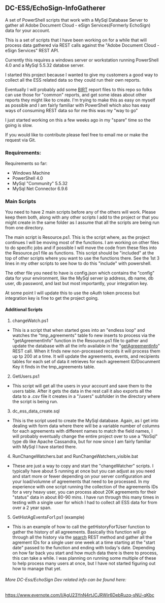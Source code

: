 ## DC-ESS/EchoSign-InfoGatherer
A set of PowerShell scripts that work with a MySql Database Server to gather all Adobe Document Cloud - eSign Services(Formerly EchoSign) data for your account.

This is a set of scripts that I have been working on for a while that will process data gathered via REST calls against the "Adobe Document Cloud - eSign Services" REST API.

Currently this requires a windows server or workstation running PowerShell 4.0 and a MySql 5.5.32 databse server.

I started this project because I wanted to give my customers a good way to collect all the ESS related data so they could run their own reports.

Eventually I will probably add some [BIRT](http://www.eclipse.org/birt/) report files to this repo so folks can use those for "common" reports, and get some ideas about other reports they might like to create.  I'm trying to make this as easy on myself as possible and I am fairly familiar with PowerShell which also has easy ways of consuming REST data so for me this was my "way to go"

I just started working on this a few weeks ago in my "spare" time so the going is slow.

If you would like to contribute please feel free to email me or make the request via Git.

### Requirements:
Requirements so far:

* Windows Machine 
* PowerShell 4.0
* MySql "Community" 5.5.32
* MySql  Net Connector 6.9.6

### Main Scripts
You need to have 2 main scripts before any of the others will work. Please keep them both, along with any other scripts I add to the project or that you might create in the same folder as I assume that all the scripts are being run from one directory.

The main script is Resource.ps1.  This is the script where, as the project continues I will be moving most of the functions.  I am working on other files to do specific jobs and if possible I will move the code from these files into the Resource.ps1 file as functions.  This script should be "included" at the top of other scripts where you want to use the functions there.  See the 1st 3 lines in my other scripts to see how to do this "include" with powershell. 

The other file you need to have is config.json which contains  the "config" data for your environment, like the MySql server ip address, db name, db user, db password, and last but most importantly, your integration key.

At some point I will update this to use the oAuth token process but integration key is fine to get the project going.

#### Additional Scripts

1. changeWatch.ps1

  * This is a script that when started goes into an "endless loop" and watches the "tmp_agreements" table fo new inserts to process via the "getAgreementInfo" function in the Resource.ps1 file to gather and update the database with all the info available in the "[getAgreementInfo](https://secure.echosign.com/public/docs/restapi/v3#!/agreements/_0_1)" REST call. When it finds new non-processed records it will process them up tp 200 at a time.  It will update the agreements, events, and recipients tables for each set of data it retrieves for each agreement ID/Docunment Key it finds in the tmp_agreements table.

2. GetUsers.ps1
 
  * This script will get all the users in your account and save them to the users table. After it gets the data in the rest call it also exports all the data to a .csv file it creates in a "/users" subfolder in the directory where the script is being run.

3. dc_ess_data_create.sql

  * This is the script used to create the MySql database.  Again, as I get into dealing with form data where there will be a variable number of columns for each agreements with different names to match the field names, I will probably eventually change the entire project over to use a "NoSql" type db like Apache Cassandra, but for now since I am fairly familiar with MySql I have started there.

4. RunChangeWatchers.bat and RunChangeWatchers_visible.bat
  * These are just a way to copy and start the "changeWatcher" scripts. I typically have about 5 running at once but you can adjust as you need and start more or fewer depending on your server configuration and your load/volumne of agreements that need to be processed. In my experience with one script running the collection of the agreements IDs for a very heavy user, you can process about 20K agreements for their "status" data in about 80-90 mins.  I have run through this many times in testing with a single user for which I had to collect all ESS data for from over a 2 year span.

5. GetHistAgEventsFor1.ps1 (example)
  * This is an example of how to call the getHistoryFor1User function to gather the history of all agreements. Basically this function will go through all the history via the [search](https://secure.echosign.com/public/docs/restapi/v3#!/search/) REST method and gather all the agrement IDs for a single user one week at a time starting at the "start date" passed to the function and ending with today's date.  Depending on how far back you start and how much data there is there to process, this can take a while.  I was planning on running some multiple of these to help process many users at once, but I have not started figuring out how to manage that yet. 



###### More DC-Ess/EchoSign Dev related info can be found here: 
https://www.evernote.com/l/AgU23YnN4rtJCJRWir6DebRuzq-sNU-qKbc


